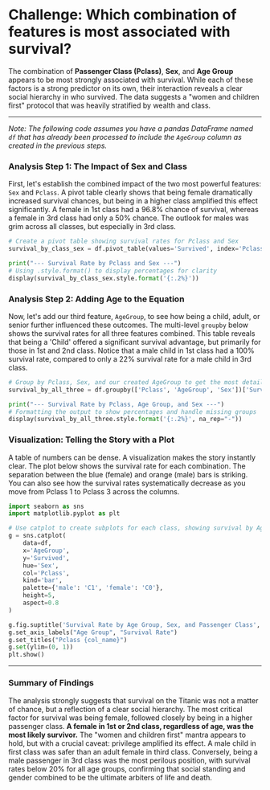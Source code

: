 # Challenge: Which combination of features is most associated with survival?

The combination of **Passenger Class (Pclass)**, **Sex**, and **Age Group** appears to be most strongly associated with survival. While each of these factors is a strong predictor on its own, their interaction reveals a clear social hierarchy in who survived. The data suggests a "women and children first" protocol that was heavily stratified by wealth and class.

---

_Note: The following code assumes you have a pandas DataFrame named `df` that has already been processed to include the `AgeGroup` column as created in the previous steps._

### Analysis Step 1: The Impact of Sex and Class

First, let's establish the combined impact of the two most powerful features: `Sex` and `Pclass`. A pivot table clearly shows that being female dramatically increased survival chances, but being in a higher class amplified this effect significantly. A female in 1st class had a 96.8% chance of survival, whereas a female in 3rd class had only a 50% chance. The outlook for males was grim across all classes, but especially in 3rd class.

```python
# Create a pivot table showing survival rates for Pclass and Sex
survival_by_class_sex = df.pivot_table(values='Survived', index='Pclass', columns='Sex', aggfunc='mean')

print("--- Survival Rate by Pclass and Sex ---")
# Using .style.format() to display percentages for clarity
display(survival_by_class_sex.style.format('{:.2%}'))
```

### Analysis Step 2: Adding Age to the Equation

Now, let's add our third feature, `AgeGroup`, to see how being a child, adult, or senior further influenced these outcomes. The multi-level `groupby` below shows the survival rates for all three features combined. This table reveals that being a 'Child' offered a significant survival advantage, but primarily for those in 1st and 2nd class. Notice that a male child in 1st class had a 100% survival rate, compared to only a 22% survival rate for a male child in 3rd class.

```python
# Group by Pclass, Sex, and our created AgeGroup to get the most detailed view
survival_by_all_three = df.groupby(['Pclass', 'AgeGroup', 'Sex'])['Survived'].mean().unstack(level='Sex')

print("--- Survival Rate by Pclass, Age Group, and Sex ---")
# Formatting the output to show percentages and handle missing groups
display(survival_by_all_three.style.format('{:.2%}', na_rep="-"))
```

### Visualization: Telling the Story with a Plot

A table of numbers can be dense. A visualization makes the story instantly clear. The plot below shows the survival rate for each combination. The separation between the blue (female) and orange (male) bars is striking. You can also see how the survival rates systematically decrease as you move from Pclass 1 to Pclass 3 across the columns.

```python
import seaborn as sns
import matplotlib.pyplot as plt

# Use catplot to create subplots for each class, showing survival by AgeGroup and Sex
g = sns.catplot(
    data=df,
    x='AgeGroup',
    y='Survived',
    hue='Sex',
    col='Pclass',
    kind='bar',
    palette={'male': 'C1', 'female': 'C0'},
    height=5,
    aspect=0.8
)

g.fig.suptitle('Survival Rate by Age Group, Sex, and Passenger Class', y=1.03)
g.set_axis_labels("Age Group", "Survival Rate")
g.set_titles("Pclass {col_name}")
g.set(ylim=(0, 1))
plt.show()
```

---

### Summary of Findings

The analysis strongly suggests that survival on the Titanic was not a matter of chance, but a reflection of a clear social hierarchy. The most critical factor for survival was being female, followed closely by being in a higher passenger class. **A female in 1st or 2nd class, regardless of age, was the most likely survivor.** The "women and children first" mantra appears to hold, but with a crucial caveat: privilege amplified its effect. A male child in first class was safer than an adult female in third class. Conversely, being a male passenger in 3rd class was the most perilous position, with survival rates below 20% for all age groups, confirming that social standing and gender combined to be the ultimate arbiters of life and death.
